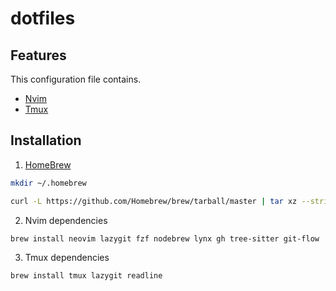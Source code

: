 # dotfiles

## Features

This configuration file contains.

- [Nvim](./nvim/README.md)
- [Tmux](./tmux/README.md)

## Installation

1. [HomeBrew](https://brew.sh/en/)

```sh
mkdir ~/.homebrew
```

```sh
curl -L https://github.com/Homebrew/brew/tarball/master | tar xz --strip 1 -C ~/.homebrew
```

2. Nvim dependencies

```sh
brew install neovim lazygit fzf nodebrew lynx gh tree-sitter git-flow
```

3. Tmux dependencies

```sh
brew install tmux lazygit readline
```

